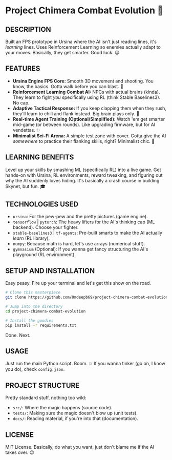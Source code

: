 # **Project Chimera Combat Evolution** 🚀

## DESCRIPTION

Built an FPS prototype in Ursina where the AI isn't just reading lines, it's *learning* lines. Uses Reinforcement Learning so enemies actually adapt to your moves. Basically, they get smarter. Good luck. 😉

## FEATURES

*   **Ursina Engine FPS Core:** Smooth 3D movement and shooting. You know, the basics. Gotta walk before you can blast. 🔫
*   **Reinforcement Learning Combat AI:** NPCs with actual brains (kinda). They learn to fight *you* specifically using RL (think Stable Baselines3). No cap.
*   **Adaptive Tactical Response:** If you keep clapping them when they rush, they'll learn to chill and flank instead. Big brain plays only. 🧠
*   **Real-time Agent Training (Optional/Simplified):** Watch 'em get smarter mid-game (or between rounds). Like upgrading firmware, but for AI vendettas. ✨
*   **Minimalist Sci-Fi Arena:** A simple test zone with cover. Gotta give the AI *somewhere* to practice their flanking skills, right? Minimalist chic. 🧱

## LEARNING BENEFITS

Level up your skills by smashing ML (specifically RL) into a live game. Get hands-on with Ursina, RL environments, reward tweaking, and figuring out why the AI suddenly loves hiding. It's basically a crash course in building Skynet, but fun. 🎓

## TECHNOLOGIES USED

*   `ursina`: For the pew-pew and the pretty pictures (game engine).
*   `tensorflow` | `pytorch`: The heavy lifters for the AI's thinking cap (ML backend). Choose your fighter.
*   `stable-baselines3` | `tf-agents`: Pre-built smarts to make the AI actually *learn* (RL library).
*   `numpy`: Because math is hard, let's use arrays (numerical stuff).
*   `gymnasium` (Optional): If you wanna get fancy structuring the AI's playground (RL environment).

## SETUP AND INSTALLATION

Easy peasy. Fire up your terminal and let's get this show on the road.

```bash
# Clone this masterpiece
git clone https://github.com/Omdeepb69/project-chimera-combat-evolution.git

# Jump into the directory
cd project-chimera-combat-evolution

# Install the goodies
pip install -r requirements.txt
```

Done. Next.

## USAGE

Just run the main Python script. Boom. 💥 If you wanna tinker (go on, I know you do), check `config.json`.

## PROJECT STRUCTURE

Pretty standard stuff, nothing too wild:

*   `src/`: Where the magic happens (source code).
*   `tests/`: Making sure the magic doesn't blow up (unit tests).
*   `docs/`: Reading material, if you're into that (documentation).

## LICENSE

MIT License. Basically, do what you want, just don't blame me if the AI takes over. 😉